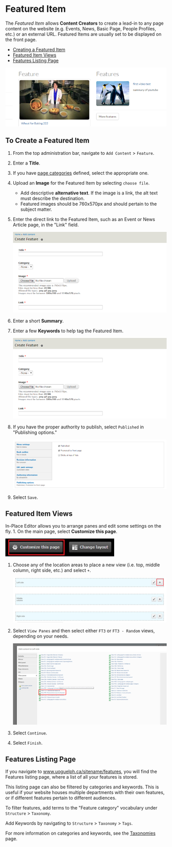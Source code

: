 # Featured Item

The _Featured Item_ allows **Content Creators** to create a lead-in to any page content on the website \(e.g. Events, News, Basic Page, People Profiles, etc.\) or an external URL. Featured Items are usually set to be displayed on the front page.

* [Creating a Featured Item](howto-featured.md#to-create-a-featured-item)
* [Featured Item Views](howto-featured.md#featured-item-views)
* [Features Listing Page](howto-featured.md#features-listing-page)

![An Example of a Featured Item](../.gitbook/assets/fiex%20%281%29.png)

## To Create a Featured Item

1. From the top administration bar, navigate to `Add Content` &gt; `Feature`.
2. Enter a **Title**.
3. If you have [page categories](../basicbeginner/taxonomies.md) defined, select the appropriate one.
4. Upload an **Image** for the Featured Item by selecting `choose file`.
   * Add descriptive **alternative text**. If the image is a link, the alt text must describe the destination.
   * Featured images should be 760x570px and should pertain to the subject matter.
5. Enter the direct link to the Featured Item, such as an Event or News Article page, in the "Link" field.

   ![Feature Item link options](../.gitbook/assets/featitleimglink%20%282%29.png)

6. Enter a short **Summary**.
7. Enter a few **Keywords** to help tag the Featured Item.

   ![Feature Item link options](../.gitbook/assets/featitleimglink%20%283%29.png)

8. If you have the proper authority to publish, select `Published` in "Publishing options."

   ![Example of publishing options](../.gitbook/assets/pubopt.png)

9. Select `Save`.

## Featured Item Views

In-Place Editor allows you to arrange panes and edit some settings on the fly. 1. On the main page, select **Customize this page**.

![Customize This Page highlighted](../.gitbook/assets/customize%20%284%29.png)

1. Choose any of the location areas to place a new view \(i.e. top, middle column, right side, etc.\) and select `+`.

   ![Add button](../.gitbook/assets/add%20%282%29.png)

2. Select `View Panes` and then select either `FT3` or `FT3 - Random` views, depending on your needs.

   ![add button](../.gitbook/assets/ft3view%20%281%29.png)

3. Select `Continue`.
4. Select `Finish`.

## Features Listing Page

If you navigate to www.uoguelph.ca/sitename/features, you will find the Features listing page, where a list of all your features is stored.

This listing page can also be filtered by categories and keywords. This is useful if your website houses multiple departments with their own features, or if different features pertain to different audiences.

To filter features, add terms to the "Feature category" vocabulary under `Structure` &gt; `Taxonomy`.

Add Keywords by navigating to `Structure` &gt; `Taxonomy` &gt; `Tags`.

For more information on categories and keywords, see the [Taxonomies](../basicbeginner/taxonomies.md) page.

